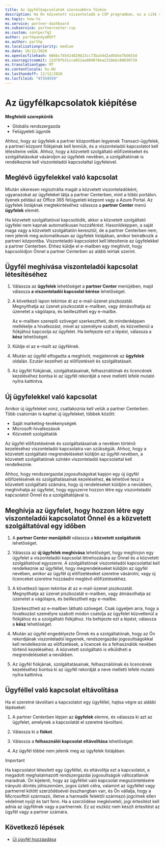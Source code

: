 ```yaml
---
title: Az ügyfélkapcsolatok szorosabbra fűzése
description: Ha Ön közvetett viszonteladó a CSP programban, ez a cikk segítséget nyújt az új és meglévő ügyfelekkel való kapcsolathoz.
ms.topic: how-to
ms.service: partner-dashboard
ms.subservice: partnercenter-csp
ms.custom: contperfq2
author: parthpandyaMSFT
ms.author: parthp
ms.localizationpriority: medium
ms.date: 10/12/2020
ms.openlocfilehash: 666bc745414829b23cc73ba34d2a45b5e7b5653d
ms.sourcegitcommit: 22d79fb31cce852ae809078ea2310ebc80030739
ms.translationtype: MT
ms.contentlocale: hu-HU
ms.lasthandoff: 12/12/2020
ms.locfileid: "97354559"
---
```

# <a name="connect-with-customers"></a>Az ügyfélkapcsolatok kiépítése


 **Megfelelő szerepkörök**

- Globális rendszergazda
- Felügyeleti ügynök


Ahhoz, hogy az ügyfelek a partner központban legyenek Transact-ügyfelek, a partneri központ fiókjainak kell lenniük, és a viszonteladói kapcsolatot kell létesítenie velük. Ahhoz, hogy a közvetett szolgáltató előfizetéseket és szolgáltatásokat vásároljon az ügyfelek nevében, a szolgáltatónak is rendelkeznie kell viszonteladói kapcsolattal ügyfeleivel.

## <a name="connect-with-existing-customers"></a>Meglévő ügyfelekkel való kapcsolat

Miután sikeresen regisztrálta magát a közvetett viszonteladóként, ugyanazokat az ügyfeleket látja a partner Centerben, mint a többi portálon. Ilyenek például az Office 365 felügyeleti központ vagy a Azure Portal. Az ügyfelek listájának megtekintéséhez válassza a **partner Center** menü **ügyfelek** elemét.

Ha közvetett szolgáltatóval kapcsolódik, akkor a közvetett szolgáltató ügyfelei nem kapnak automatikusan hozzáférést. Hasonlóképpen, a saját maga vagy a közvetett szolgáltatón keresztül, de a partner Centerben nem, nem jelenik meg automatikusan az ügyfelek listájában, amikor beiratkozik a partneri központba. Viszonteladói kapcsolatot kell létesítenie az ügyfelekkel a partner Centerben.  Ehhez küldje el e-mailben egy meghívót, hogy kapcsolódjon Önnel a partner Centerben az alább leírtak szerint.

## <a name="invite-a-customer-to-establish-a-reseller-relationship-with-you"></a>Ügyfél meghívása viszonteladói kapcsolat létesítéséhez

1. Válassza az **ügyfelek** lehetőséget a **partner Center** menüjében, majd válassza **a viszonteladói kapcsolat kérése** lehetőséget.

2. A következő lapon tekintse át az e-mail-üzenet piszkozatát. Megnyithatja az üzenet piszkozatát e-mailben, vagy átmásolhatja az üzenetet a vágólapra, és beillesztheti egy e-mailbe.

   Az e-mailben szereplő szöveget szerkesztheti, de mindenképpen mellékelje a hivatkozást, mivel az személyre szabott, és közvetlenül a fiókjához kapcsolja az ügyfelet. Ha befejezte ezt a lépést, válassza a **kész** lehetőséget.

3. Küldje el az e-mailt az ügyfélnek.

4. Miután az ügyfél elfogadta a meghívót, megjelennek az **ügyfelek** oldalán. Ezután kezelheti az előfizetéseit és szolgáltatásait.

5. Az ügyfél fiókjának, szolgáltatásainak, felhasználóinak és licencének kezeléséhez bontsa ki az ügyfél rekordját a neve melletti lefelé mutató nyílra kattintva.

## <a name="connect-with-new-customers"></a>Új ügyfelekkel való kapcsolat

Amikor új ügyfeleket vonz, csatlakoznia kell velük a partner Centerben. Több csatornán is kaphat új ügyfeleket, többek között:

- Saját marketing-tevékenységek
- Microsoft-hivatkozások
- Közvetett szolgáltatók

Az ügyfél előfizetésének és szolgáltatásainak a nevében történő kezeléséhez viszonteladói kapcsolatra van szükségük. Ahhoz, hogy a közvetett szolgáltató megrendeléseket küldjön az ügyfél nevében, a közvetett szolgáltatónak szintén viszonteladói kapcsolattal kell rendelkeznie.

Ahhoz, hogy rendszergazdai jogosultságokat kapjon egy új ügyfél előfizetésének és szolgáltatásainak kezeléséhez, **és** lehetővé teszi a közvetett szolgáltató számára, hogy új rendeléseket küldjön a nevükben, meghívhatja az ügyfelet, hogy egyszerre hozzon létre egy viszonteladói kapcsolatot Önnel és a szolgáltatójával is.

## <a name="invite-a-customer-to-establish-a-reseller-relationship-with-you-and-your-indirect-provider-at-the-same-time"></a>Meghívja az ügyfelet, hogy hozzon létre egy viszonteladói kapcsolatot Önnel és a közvetett szolgáltatóval egy időben

1. A **partner Center menüjéből** válassza a **közvetett szolgáltatók** lehetőséget.

2. Válassza az **új ügyfelek meghívása** lehetőséget, hogy meghívjon egy ügyfelet a viszonteladói kapcsolat létrehozására az Önnel és a közvetett szolgáltatóval egyszerre. A szolgáltatónak viszonteladói kapcsolattal kell rendelkeznie az ügyféllel, hogy megrendeléseket küldjön az ügyfél nevében, amikor az ügyfél új előfizetéseket szeretne vásárolni, vagy új licenceket szeretne hozzáadni meglévő előfizetésekhez.

3. A következő lapon tekintse át az e-mail-üzenet piszkozatát. Megnyithatja az üzenet piszkozatát e-mailben, vagy átmásolhatja az üzenetet a vágólapra, és beillesztheti egy e-mailbe.

   Szerkesztheti az e-mailben látható szöveget. Csak ügyeljen arra, hogy a hivatkozást személyre szabott módon csatolja az ügyfelet közvetlenül a fiókjához és a szolgáltató fiókjához. Ha befejezte ezt a lépést, válassza a **kész** lehetőséget.

4. Miután az ügyfél engedélyezte Önnek és a szolgáltatónak, hogy az Ön rekordjának viszonteladói legyenek, rendszergazdai jogosultságokkal kell rendelkeznie az előfizetések, a licencek és a felhasználók nevében történő kezeléséhez. A közvetett szolgáltató is elküldheti a megrendeléseket a nevükben.

5. Az ügyfél fiókjának, szolgáltatásainak, felhasználóinak és licencének kezeléséhez bontsa ki az ügyfél rekordját a neve melletti lefelé mutató nyílra kattintva.

## <a name="remove-a-relationship-with-a-customer"></a>Ügyféllel való kapcsolat eltávolítása

Ha el szeretné távolítani a kapcsolatot egy ügyféllel, hajtsa végre az alábbi lépéseket:

1.  A partner Centerben lépjen az **ügyfelek** elemre, és válassza ki azt az ügyfelet, amelynek a kapcsolatát el szeretné távolítani.

2.  Válassza ki a **fiókot**.

3.  Válassza a **felhasználói kapcsolat eltávolítása** lehetőséget.

4.  Az ügyfél többé nem jelenik meg az ügyfelek listájában.

>[!IMPORTANT]
>Ha kapcsolatot létesített egy ügyféllel, és eltávolítja ezt a kapcsolatot, a megadott meghatalmazott rendszergazdai jogosultságok változatlanok maradnak.
>Ön kijelenti, hogy az ügyféllel való kapcsolat megszüntetésére irányuló döntés jóhiszeműen, jogos üzleti célra, valamint az ügyféllel vagy partnerrel kötött szerződésével összhangban van, és Ön vállalja, hogy a Microsofttól származó, illetve a harmadik felektől származó jogcímek ellen védelmet nyújt és tart fenn.
>Ha a szerződése megköveteli, jogi értesítést kell adnia az ügyfélnek vagy a partnernek. Ez az eszköz nem készít értesítést az ügyfél vagy a partner számára.

## <a name="next-steps"></a>Következő lépések

- [Új ügyfél hozzáadása](add-a-new-customer.md)
